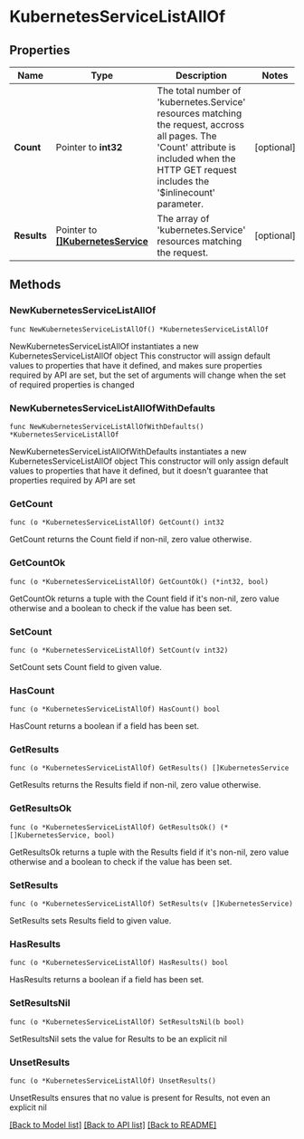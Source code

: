 # KubernetesServiceListAllOf

## Properties

Name | Type | Description | Notes
------------ | ------------- | ------------- | -------------
**Count** | Pointer to **int32** | The total number of &#39;kubernetes.Service&#39; resources matching the request, accross all pages. The &#39;Count&#39; attribute is included when the HTTP GET request includes the &#39;$inlinecount&#39; parameter. | [optional] 
**Results** | Pointer to [**[]KubernetesService**](kubernetes.Service.md) | The array of &#39;kubernetes.Service&#39; resources matching the request. | [optional] 

## Methods

### NewKubernetesServiceListAllOf

`func NewKubernetesServiceListAllOf() *KubernetesServiceListAllOf`

NewKubernetesServiceListAllOf instantiates a new KubernetesServiceListAllOf object
This constructor will assign default values to properties that have it defined,
and makes sure properties required by API are set, but the set of arguments
will change when the set of required properties is changed

### NewKubernetesServiceListAllOfWithDefaults

`func NewKubernetesServiceListAllOfWithDefaults() *KubernetesServiceListAllOf`

NewKubernetesServiceListAllOfWithDefaults instantiates a new KubernetesServiceListAllOf object
This constructor will only assign default values to properties that have it defined,
but it doesn't guarantee that properties required by API are set

### GetCount

`func (o *KubernetesServiceListAllOf) GetCount() int32`

GetCount returns the Count field if non-nil, zero value otherwise.

### GetCountOk

`func (o *KubernetesServiceListAllOf) GetCountOk() (*int32, bool)`

GetCountOk returns a tuple with the Count field if it's non-nil, zero value otherwise
and a boolean to check if the value has been set.

### SetCount

`func (o *KubernetesServiceListAllOf) SetCount(v int32)`

SetCount sets Count field to given value.

### HasCount

`func (o *KubernetesServiceListAllOf) HasCount() bool`

HasCount returns a boolean if a field has been set.

### GetResults

`func (o *KubernetesServiceListAllOf) GetResults() []KubernetesService`

GetResults returns the Results field if non-nil, zero value otherwise.

### GetResultsOk

`func (o *KubernetesServiceListAllOf) GetResultsOk() (*[]KubernetesService, bool)`

GetResultsOk returns a tuple with the Results field if it's non-nil, zero value otherwise
and a boolean to check if the value has been set.

### SetResults

`func (o *KubernetesServiceListAllOf) SetResults(v []KubernetesService)`

SetResults sets Results field to given value.

### HasResults

`func (o *KubernetesServiceListAllOf) HasResults() bool`

HasResults returns a boolean if a field has been set.

### SetResultsNil

`func (o *KubernetesServiceListAllOf) SetResultsNil(b bool)`

 SetResultsNil sets the value for Results to be an explicit nil

### UnsetResults
`func (o *KubernetesServiceListAllOf) UnsetResults()`

UnsetResults ensures that no value is present for Results, not even an explicit nil

[[Back to Model list]](../README.md#documentation-for-models) [[Back to API list]](../README.md#documentation-for-api-endpoints) [[Back to README]](../README.md)


